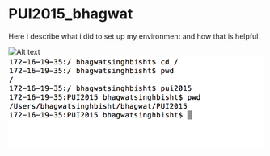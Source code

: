 # PUI2015_bhagwat

Here i describe what i did to set up my environment and how that is helpful.

![Alt text](bhagwat_bash.png)
![Alt text](setup_env.png)

